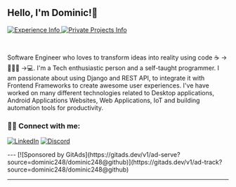 ## Hello, I'm Dominic!👋

<p align="left"> 
  <!--<img src="https://komarev.com/ghpvc/?username=dominic-m-silveira&label=Views&color=blue&style=plastic" alt="dominic-m-silveira" /> -->
  <a href="https://www.linkedin.com/in/dominic-m-silveira/details/experience/">
    <img src="https://img.shields.io/badge/-Experience-red?style=flat-square&logo=linkedin&logoColor=white" alt="Experience Info" />
  </a>
  <a href="https://www.linkedin.com/in/dominic-m-silveira/details/projects">
    <img src="https://img.shields.io/badge/-Private%20Projects-%237289DA?style=flat-square&logo=linkedin&logoColor=white" alt="Private Projects Info" />
  </a>
</p>

<br/>

Software Engineer who loves to transform ideas into reality using code ☕ -> 👨🏻‍💻 ->💻. I'm a Tech enthusiastic person and a self-taught programmer. I am passionate about using Django and REST API, to integrate it with Frontend Frameworks to create awesome user experiences. I've have worked on many different technologies related to Desktop applications, Android Applications Websites, Web Applications, IoT and building automation tools for productivity.

### 🙋‍♂️ Connect with me:

<p align="left">
  <a href="https://www.linkedin.com/in/dominic-m-silveira"><img alt="LinkedIn" title="LinkedIn" src="https://img.shields.io/badge/-LinkedIn-blue?style=for-the-badge&logo=linkedin&logoColor=white"/></a>
  <a href="https://discord.com/users/392889048919834624"><img alt="Discord" title="Discord" src="https://img.shields.io/badge/ghostlead1999-Discord-%237289DA?style=for-the-badge&logo=discord&logoColor=white"/></a>
</p>
---
<!-- C6VUZKL5JCTBQGRAV766EP7JPTGHAVPT -->
[![Sponsored by GitAds](https://gitads.dev/v1/ad-serve?source=dominic248/dominic248@github)](https://gitads.dev/v1/ad-track?source=dominic248/dominic248@github)

<!--<br/>
<p align="left">
  <a href="https://linkedin.com/in/dominic-m-silveira"><img alt="HackerRank" title="HackerRank" src="https://img.shields.io/badge/-HackerRank-green?style=for-the-badge&logo=hackerrank&logoColor=white"/></a>
  <a href="https://dominicsilveira.page.link/leetcode"><img alt="LeetCode" title="LeetCode" src="https://img.shields.io/badge/-LeetCode-lightgrey?style=for-the-badge&logo=leetcode&logoColor=white"/></a>
</p> -->

---
<!--
<a href="https://github.com/dominic-m-silveira">
 <img align="center" src="https://github-readme-stats.vercel.app/api?username=dominic-m-silveira&show_icons=true&title_color=2f80ed&icon_color=bb2acf&text_color=daf7dc&bg_color=151515" alt="Dominic's Github Stats"/>
</a>
 -->
 <!--
<a href="https://github.com/dominic-m-silveira">
  <img align="center" src="https://github-readme-stats.vercel.app/api/top-langs/?username=dominic-m-silveira&layout=compact&theme=dark&hide_langs_below=1" alt="Dominic's Top Languages"/>
</a>
-->



<!--
 is a ✨ _special_ ✨ repository because its `README.md` (this file) appears on your GitHub profile.

Here are some ideas to get you started:

- 🔭 I’m currently working on ...
- 🌱 I’m currently learning ...
- 👯 I’m looking to collaborate on ...
- 🤔 I’m looking for help with ...
- 💬 Ask me about ...
- 📫 How to reach me: ...
- 😄 Pronouns: ...
- ⚡ Fun fact: ...
-->
